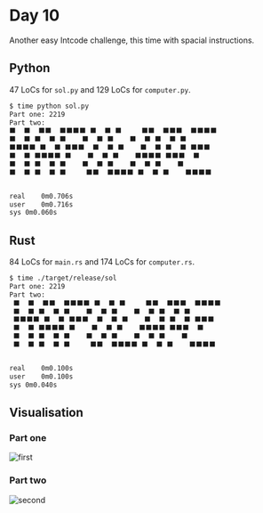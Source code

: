 # Day 10

Another easy Intcode challenge, this time with spacial instructions.

## Python

47 LoCs for `sol.py` and 129 LoCs for `computer.py`.

```bash
$ time python sol.py
Part one: 2219
Part two: 
⬛  ⬛  ⬛⬛  ⬛⬛⬛⬛ ⬛  ⬛ ⬛     ⬛⬛  ⬛⬛⬛  ⬛⬛⬛⬛
⬛  ⬛ ⬛  ⬛ ⬛    ⬛  ⬛ ⬛    ⬛  ⬛ ⬛  ⬛ ⬛   
⬛⬛⬛⬛ ⬛  ⬛ ⬛⬛⬛  ⬛  ⬛ ⬛    ⬛  ⬛ ⬛  ⬛ ⬛⬛⬛ 
⬛  ⬛ ⬛⬛⬛⬛ ⬛    ⬛  ⬛ ⬛    ⬛⬛⬛⬛ ⬛⬛⬛  ⬛   
⬛  ⬛ ⬛  ⬛ ⬛    ⬛  ⬛ ⬛    ⬛  ⬛ ⬛    ⬛   
⬛  ⬛ ⬛  ⬛ ⬛     ⬛⬛  ⬛⬛⬛⬛ ⬛  ⬛ ⬛    ⬛⬛⬛⬛


real	0m0.706s
user	0m0.716s
sys	0m0.060s
```



## Rust

84 LoCs for `main.rs` and 174 LoCs for `computer.rs`.

```bash
$ time ./target/release/sol
Part one: 2219
Part two: 
 ⬛  ⬛  ⬛⬛  ⬛⬛⬛⬛ ⬛  ⬛ ⬛     ⬛⬛  ⬛⬛⬛  ⬛⬛⬛⬛   
 ⬛  ⬛ ⬛  ⬛ ⬛    ⬛  ⬛ ⬛    ⬛  ⬛ ⬛  ⬛ ⬛      
 ⬛⬛⬛⬛ ⬛  ⬛ ⬛⬛⬛  ⬛  ⬛ ⬛    ⬛  ⬛ ⬛  ⬛ ⬛⬛⬛    
 ⬛  ⬛ ⬛⬛⬛⬛ ⬛    ⬛  ⬛ ⬛    ⬛⬛⬛⬛ ⬛⬛⬛  ⬛      
 ⬛  ⬛ ⬛  ⬛ ⬛    ⬛  ⬛ ⬛    ⬛  ⬛ ⬛    ⬛      
 ⬛  ⬛ ⬛  ⬛ ⬛     ⬛⬛  ⬛⬛⬛⬛ ⬛  ⬛ ⬛    ⬛⬛⬛⬛   


real	0m0.100s
user	0m0.100s
sys	0m0.040s
```



## Visualisation

### Part one

<img src="/home/william/Desktop/AoC/2019/Day-11/first.gif" alt="first" style="zoom:100%;" />

### Part two

![second](/home/william/Desktop/AoC/2019/Day-11/second.gif)